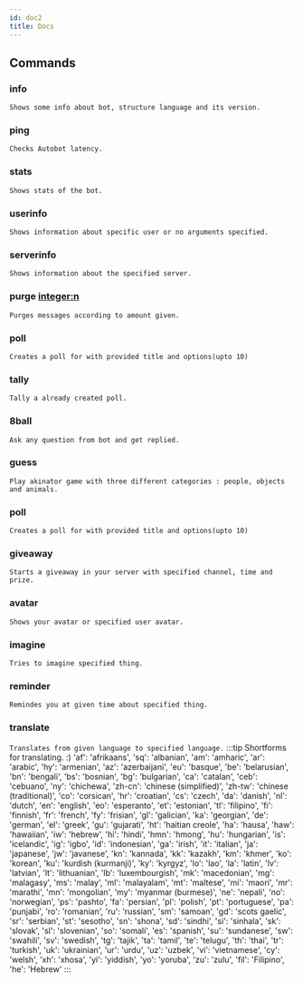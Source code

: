 ```yaml
---
id: doc2
title: Docs
---
```


## Commands

### **info** 
`Shows some info about bot, structure language and its version.`

### **ping** 
`Checks Autobot latency.`

### **stats**
`Shows stats of the bot.`

### **userinfo**
`Shows information about specific user or no arguments specified.`

### **serverinfo**
`Shows information about the specified server.`

### **purge <integer:n>**
`Purges messages according to amount given.`

### **poll**
`Creates a poll for with provided title and options(upto 10)`

### **tally**
`Tally a already created poll.`

### **8ball**
`Ask any question from bot and get replied.`

### **guess**
`Play akinator game with three different categories : people, objects and animals.`

### **poll**
`Creates a poll for with provided title and options(upto 10)`

### **giveaway**
`Starts a giveaway in your server with specified channel, time and prize.`

### **avatar**
`Shows your avatar or specified user avatar.`

### **imagine**
`Tries to imagine specified thing.`

### **reminder**
`Remindes you at given time about specified thing.`

### **translate**
`Translates from given language to specified language.`
:::tip
Shortforms for translating. :)
'af': 'afrikaans', 'sq': 'albanian',
'am': 'amharic', 'ar': 'arabic',
'hy': 'armenian', 'az': 'azerbaijani', 
'eu': 'basque', 'be': 'belarusian', 
'bn': 'bengali', 'bs': 'bosnian', 
'bg': 'bulgarian', 'ca': 'catalan', 
'ceb': 'cebuano', 'ny': 'chichewa',
'zh-cn': 'chinese (simplified)', 'zh-tw': 'chinese (traditional)',
'co': 'corsican', 'hr': 'croatian', 
'cs': 'czech', 'da': 'danish', 
'nl': 'dutch', 'en': 'english',
'eo': 'esperanto', 'et': 'estonian',
'tl': 'filipino', 'fi': 'finnish', 
'fr': 'french', 'fy': 'frisian',
'gl': 'galician', 'ka': 'georgian',
'de': 'german', 'el': 'greek',
'gu': 'gujarati', 'ht': 'haitian  creole',
'ha': 'hausa', 'haw': 'hawaiian',
'iw': 'hebrew', 'hi': 'hindi',
'hmn': 'hmong', 'hu': 'hungarian', 
'is': 'icelandic', 'ig': 'igbo',
'id': 'indonesian', 'ga': 'irish',
'it': 'italian', 'ja': 'japanese',
'jw': 'javanese', 'kn': 'kannada', 
'kk': 'kazakh', 'km': 'khmer', 
'ko': 'korean', 'ku': 'kurdish (kurmanji)', 
'ky': 'kyrgyz', 'lo': 'lao',
'la': 'latin', 'lv': 'latvian',
'lt': 'lithuanian', 'lb': 'luxembourgish',
'mk': 'macedonian', 'mg': 'malagasy', 
'ms': 'malay', 'ml': 'malayalam', 
'mt': 'maltese', 'mi': 'maori',
'mr': 'marathi', 'mn': 'mongolian', 
'my': 'myanmar (burmese)', 'ne': 'nepali',
'no': 'norwegian', 'ps': 'pashto',
'fa': 'persian', 'pl': 'polish',
'pt': 'portuguese', 'pa': 'punjabi', 
'ro': 'romanian', 'ru': 'russian',
'sm': 'samoan', 'gd': 'scots  gaelic',
'sr': 'serbian', 'st': 'sesotho', 
'sn': 'shona', 'sd': 'sindhi',
'si': 'sinhala', 'sk': 'slovak',
'sl': 'slovenian', 'so': 'somali', 
'es': 'spanish', 'su': 'sundanese', 
'sw': 'swahili', 'sv': 'swedish', 
'tg': 'tajik', 'ta': 'tamil', 
'te': 'telugu', 'th': 'thai',
'tr': 'turkish', 'uk': 'ukrainian', 
'ur': 'urdu', 'uz': 'uzbek', 
'vi': 'vietnamese', 'cy': 'welsh', 
'xh': 'xhosa', 'yi': 'yiddish', 
'yo': 'yoruba', 'zu': 'zulu', 
'fil': 'Filipino', 'he': 'Hebrew'
:::
  